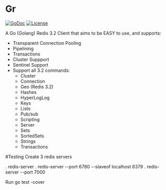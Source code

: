 Gr
========

[![GoDoc](http://godoc.org/github.com/xzip/gr?status.png)](http://godoc.org/github.com/xzip/gr)
[![License](https://img.shields.io/badge/license-MIT-lightgrey.svg?style=flat)](https://github.com/xzip/gr)

A Go (Golang) Redis 3.2 Client that aims to be EASY to use, and supports:
- Transparent Connection Pooling
- Pipelining
- Transactions
- Cluster Suppport
- Sentinel Support
- Support all 3.2 commands:
  - Cluster
  - Connection
  - Geo (Redis 3.2)
  - Hashes
  - HyperLogLog
  - Keys
  - Lists
  - Pub/sub
  - Scripting
  - Server
  - Sets
  - SortedSets
  - Strings
  - Transactions


#Testing
Create 3 redis servers

. redis-server
. redis-server --port 6780 --slaveof localhost 6379
. redis-server --port 7000


Run go test -cover
